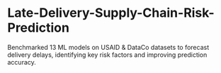 # Late-Delivery-Supply-Chain-Risk-Prediction
Benchmarked 13 ML models on USAID &amp; DataCo datasets to forecast delivery delays, identifying key risk factors and improving prediction accuracy.
